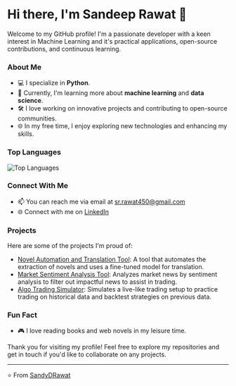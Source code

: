 # Hi there, I'm Sandeep Rawat 👋

Welcome to my GitHub profile! I'm a passionate developer with a keen interest in Machine Learning and it's practical applications, open-source contributions, and continuous learning.

### About Me

- 💻 I specialize in **Python**.
- 🌱 Currently, I'm learning more about **machine learning** and **data science**.
- 🛠️ I love working on innovative projects and contributing to open-source communities.
- 🌐 In my free time, I enjoy exploring new technologies and enhancing my skills.

### Top Languages

![Top Languages](https://github-readme-stats.vercel.app/api/top-langs/?username=SandyDRawat&layout=compact&theme=radical)

### Connect With Me

- 📫 You can reach me via email at [sr.rawat450@gmail.com](mailto:sr.rawat450@gmail.com)
- 🌐 Connect with me on [LinkedIn](https://www.linkedin.com/in/-sandeep-rawat)

### Projects

Here are some of the projects I'm proud of:

- [Novel Automation and Translation Tool](https://github.com/SandyDRawat/Novel_Automation): A tool that automates the extraction of novels and uses a fine-tuned model for translation.
- [Market Sentiment Analysis Tool](https://github.com/SandyDRawat/Market_sentiment_analysis): Analyzes market news by sentiment analysis to filter out impactful news to assist in trading.
- [Algo Trading Simulator](https://github.com/SandyDRawat/Algo_trader): Simulates a live-like trading setup to practice trading on historical data and backtest strategies on previous data.

### Fun Fact

- 🎮 I love reading books and web novels in my leisure time.

Thank you for visiting my profile! Feel free to explore my repositories and get in touch if you'd like to collaborate on any projects.

---

⭐️ From [SandyDRawat](https://github.com/SandyDRawat)
